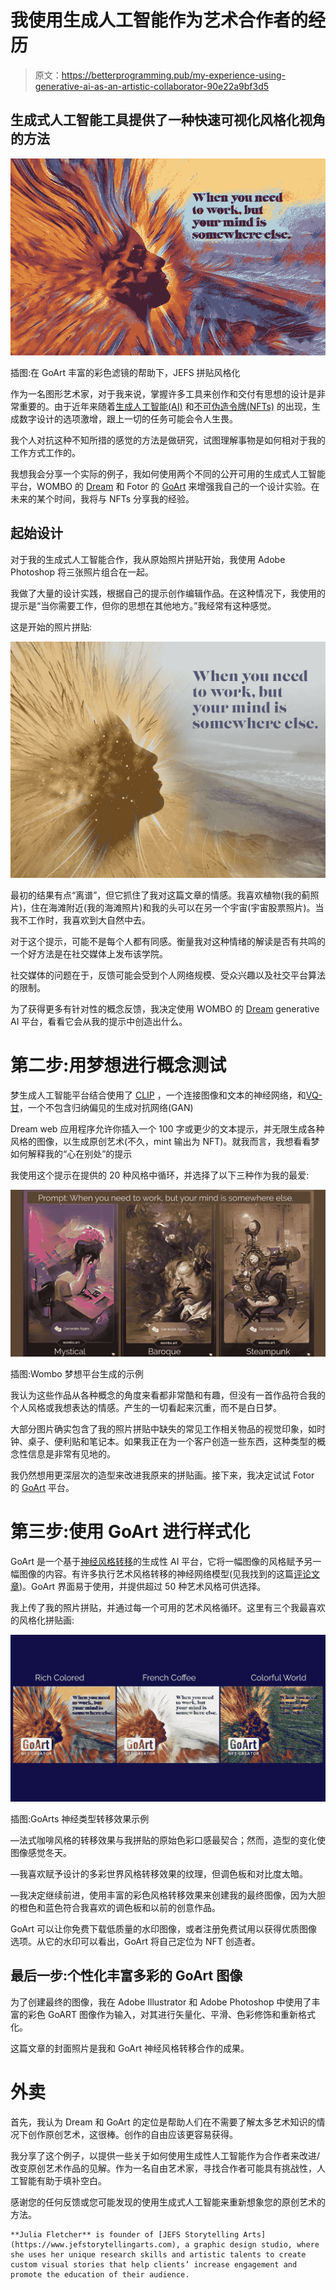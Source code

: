 # 我使用生成人工智能作为艺术合作者的经历

> 原文：<https://betterprogramming.pub/my-experience-using-generative-ai-as-an-artistic-collaborator-90e22a9bf3d5>

## 生成式人工智能工具提供了一种快速可视化风格化视角的方法

![](img/a1542bb3c6ff368a32cf482c633a3394.png)

插图:在 GoArt 丰富的彩色滤镜的帮助下，JEFS 拼贴风格化

作为一名图形艺术家，对于我来说，掌握许多工具来创作和交付有思想的设计是非常重要的。由于近年来随着[生成人工智能(AI)](https://www.frontiersin.org/articles/10.3389/frai.2021.604234/full) 和[不可伪造令牌(NFTs)](https://www.designweek.co.uk/issues/15-21-march-2021/nft-crypto-art/) 的出现，生成数字设计的选项激增，跟上一切的任务可能会令人生畏。

我个人对抗这种不知所措的感觉的方法是做研究，试图理解事物是如何相对于我的工作方式工作的。

我想我会分享一个实际的例子，我如何使用两个不同的公开可用的生成式人工智能平台，WOMBO 的 [Dream](https://app.wombo.art/) 和 Fotor 的 [GoArt](https://goart.fotor.com/) 来增强我自己的一个设计实验。在未来的某个时间，我将与 NFTs 分享我的经验。

## **起始设计**

对于我的生成式人工智能合作，我从原始照片拼贴开始，我使用 Adobe Photoshop 将三张照片组合在一起。

我做了大量的设计实践，根据自己的提示创作编辑作品。在这种情况下，我使用的提示是“当你需要工作，但你的思想在其他地方。”我经常有这种感觉。

这是开始的照片拼贴:

![](img/0e0dfe7dda41ea50fb557360e03e3bdb.png)

最初的结果有点“离谱”，但它抓住了我对这篇文章的情感。我喜欢植物(我的蓟照片)，住在海滩附近(我的海滩照片)和我的头可以在另一个宇宙(宇宙股票照片)。当我不工作时，我喜欢到大自然中去。

对于这个提示，可能不是每个人都有同感。衡量我对这种情绪的解读是否有共鸣的一个好方法是在社交媒体上发布该学院。

社交媒体的问题在于，反馈可能会受到个人网络规模、受众兴趣以及社交平台算法的限制。

为了获得更多有针对性的概念反馈，我决定使用 WOMBO 的 [Dream](https://app.wombo.art/) generative AI 平台，看看它会从我的提示中创造出什么。

# **第二步:用梦想进行概念测试**

梦生成人工智能平台结合使用了 [CLIP](https://openai.com/blog/clip/) ，一个连接图像和文本的神经网络，和[VQ-甘](https://arxiv.org/pdf/2012.09841.pdf)，一个不包含归纳偏见的生成对抗网络(GAN)

Dream web 应用程序允许你插入一个 100 字或更少的文本提示，并无限生成各种风格的图像，以生成原创艺术(不久，mint 输出为 NFT)。就我而言，我想看看梦如何解释我的“心在别处”的提示

我使用这个提示在提供的 20 种风格中循环，并选择了以下三种作为我的最爱:

![](img/18ed4c40892dcd67e1245f8be1e9a523.png)

插图:Wombo 梦想平台生成的示例

我认为这些作品从各种概念的角度来看都非常酷和有趣，但没有一首作品符合我的个人风格或我想表达的情感。产生的一切看起来沉重，而不是白日梦。

大部分图片确实包含了我的照片拼贴中缺失的常见工作相关物品的视觉印象，如时钟、桌子、便利贴和笔记本。如果我正在为一个客户创造一些东西，这种类型的概念性信息是非常有见地的。

我仍然想用更深层次的造型来改进我原来的拼贴画。接下来，我决定试试 Fotor 的 [GoArt](https://goart.fotor.com/) 平台。

# **第三步:使用 GoArt 进行样式化**

GoArt 是一个基于[神经风格转移](https://arxiv.org/pdf/1508.06576.pdf)的生成性 AI 平台，它将一幅图像的风格赋予另一幅图像的内容。有许多执行艺术风格转移的神经网络模型(见我找到的这篇[评论文章](https://www.researchgate.net/publication/354622667_Neural_Style_Transfer_A_Critical_Review))。GoArt 界面易于使用，并提供超过 50 种艺术风格可供选择。

我上传了我的照片拼贴，并通过每一个可用的艺术风格循环。这里有三个我最喜欢的风格化拼贴画:

![](img/da8f52e80fcde00c661fb72b04d7e0ad.png)

插图:GoArts 神经类型转移效果示例

—法式咖啡风格的转移效果与我拼贴的原始色彩口感最契合；然而，造型的变化使图像感觉冬天。

—我喜欢赋予设计的多彩世界风格转移效果的纹理，但调色板和对比度太暗。

—我决定继续前进，使用丰富的彩色风格转移效果来创建我的最终图像，因为大胆的橙色和蓝色符合我喜欢的调色板和以前的创意作品。

GoArt 可以让你免费下载低质量的水印图像，或者注册免费试用以获得优质图像选项。从它的水印可以看出，GoArt 将自己定位为 NFT 创造者。

## **最后一步:个性化丰富多彩的 GoArt 图像**

为了创建最终的图像，我在 Adobe Illustrator 和 Adobe Photoshop 中使用了丰富的彩色 GoART 图像作为输入，对其进行矢量化、平滑、色彩修饰和重新格式化。

这篇文章的封面照片是我和 GoArt 神经风格转移合作的成果。

# **外卖**

首先，我认为 Dream 和 GoArt 的定位是帮助人们在不需要了解太多艺术知识的情况下创作原创艺术，这很棒。创作的自由应该更容易获得。

我分享了这个例子，以提供一些关于如何使用生成性人工智能作为合作者来改进/改变原创艺术作品的见解。作为一名自由艺术家，寻找合作者可能具有挑战性，人工智能有助于填补空白。

感谢您的任何反馈或您可能发现的使用生成式人工智能来重新想象您的原创艺术的方法。

```
**Julia Fletcher** is founder of [JEFS Storytelling Arts](https://www.jefstorytellingarts.com), a graphic design studio, where she uses her unique research skills and artistic talents to create custom visual stories that help clients’ increase engagement and promote the education of their audience.
```